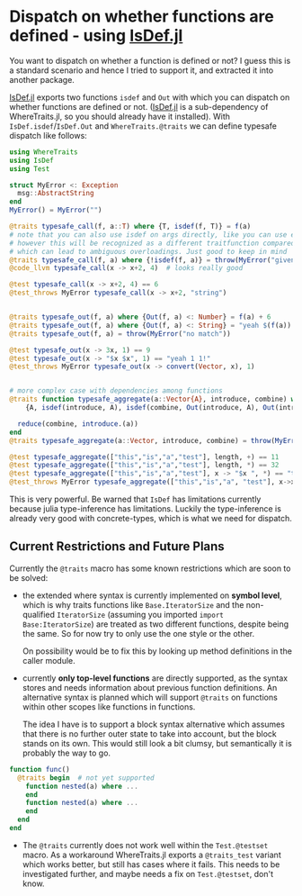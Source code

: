

# Dispatch on whether functions are defined - using [IsDef.jl](https://github.com/schlichtanders/IsDef.jl)

You want to dispatch on whether a function is defined or not? I guess this is a standard scenario and hence I tried to support it, and extracted it into another package.

[IsDef.jl](https://github.com/schlichtanders/IsDef.jl) exports two functions `isdef` and `Out` with which you can dispatch on whether functions are defined or not.
([IsDef.jl](https://github.com/schlichtanders/IsDef.jl) is a sub-dependency of WhereTraits.jl, so you should already have it installed).
With `IsDef.isdef`/`IsDef.Out` and `WhereTraits.@traits` we can define typesafe dispatch like follows:

```julia
using WhereTraits
using IsDef
using Test

struct MyError <: Exception
  msg::AbstractString
end
MyError() = MyError("")

@traits typesafe_call(f, a::T) where {T, isdef(f, T)} = f(a)
# note that you can also use isdef on args directly, like you can use eltype on args
# however this will be recognized as a different traitfunction compared to isdef(f, T)
# which can lead to ambiguous overloadings. Just good to keep in mind
@traits typesafe_call(f, a) where {!isdef(f, a)} = throw(MyError("given function cannot work with given arg"))
@code_llvm typesafe_call(x -> x+2, 4)  # looks really good

@test typesafe_call(x -> x+2, 4) == 6
@test_throws MyError typesafe_call(x -> x+2, "string")


@traits typesafe_out(f, a) where {Out(f, a) <: Number} = f(a) + 6
@traits typesafe_out(f, a) where {Out(f, a) <: String} = "yeah $(f(a))!"
@traits typesafe_out(f, a) = throw(MyError("no match"))

@test typesafe_out(x -> 3x, 1) == 9
@test typesafe_out(x -> "$x $x", 1) == "yeah 1 1!"
@test_throws MyError typesafe_out(x -> convert(Vector, x), 1)


# more complex case with dependencies among functions
@traits function typesafe_aggregate(a::Vector{A}, introduce, combine) where
    {A, isdef(introduce, A), isdef(combine, Out(introduce, A), Out(introduce, A))}

  reduce(combine, introduce.(a))
end
@traits typesafe_aggregate(a::Vector, introduce, combine) = throw(MyError("TypeError"))

@test typesafe_aggregate(["this","is","a","test"], length, +) == 11
@test typesafe_aggregate(["this","is","a","test"], length, *) == 32
@test typesafe_aggregate(["this","is","a","test"], x -> "$x ", *) == "this is a test "
@test_throws MyError typesafe_aggregate(["this","is","a", "test"], x->x, +)
```

This is very powerful. Be warned that `IsDef` has limitations currently because julia type-inference has limitations. Luckily the type-inference is already very good with concrete-types, which is what we need for dispatch.


## Current Restrictions and Future Plans

Currently the `@traits` macro has some known restrictions which are soon to be solved:
* the extended where syntax is currently implemented on **symbol level**, which is why traits functions like `Base.IteratorSize` and the non-qualified `IteratorSize` (assuming you imported `import Base:IteratorSize`) are treated as two different functions, despite being the same. So for now try to only use the one style or the other.

    On possibility would be to fix this by looking up method definitions in the caller module.

* currently **only top-level functions** are directly supported, as the syntax stores and needs information about previous function definitions. An alternative syntax is planned which will support `@traits` on functions within other scopes like functions in functions.

    The idea I have is to support a block syntax alternative
    which assumes that there is no further outer state to take into account, but the block stands on its own. This would still look a bit clumsy, but semantically it is probably the way to go.
```julia
function func()
  @traits begin  # not yet supported
    function nested(a) where ...
    end
    function nested(a) where ...
    end
  end
end
```
* The `@traits` currently does not work well within the `Test.@testset` macro. As a workaround WhereTraits.jl exports a `@traits_test` variant which works better, but still has cases where it fails. This needs to be investigated further, and maybe needs a fix on `Test.@testset`, don't know.
